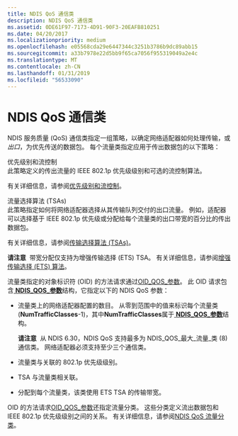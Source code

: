 ```yaml
---
title: NDIS QoS 通信类
description: NDIS QoS 通信类
ms.assetid: 0DE61F97-7173-4D91-90F3-20EAFB810251
ms.date: 04/20/2017
ms.localizationpriority: medium
ms.openlocfilehash: e05568cda29e6447344c3251b3786b9dc89abb15
ms.sourcegitcommit: a33b7978e22d5bb9f65ca7056f955319049a2e4c
ms.translationtype: MT
ms.contentlocale: zh-CN
ms.lasthandoff: 01/31/2019
ms.locfileid: "56533090"
---
```

# <a name="ndis-qos-traffic-classes"></a>NDIS QoS 通信类


NDIS 服务质量 (QoS) 通信类指定一组策略，以确定网络适配器如何处理传输，或*出口*，为优先传送的数据包。 每个流量类指定应用于传出数据包的以下策略：

<a href="" id="priority-level-and-flow-control"></a>优先级别和流控制  
此策略定义的传出流量的 IEEE 802.1p 优先级级别和可选的流控制算法。

有关详细信息，请参阅[优先级别和流控制](priority-levels-and-flow-control.md)。

<a href="" id="traffic-selection-algorithms--tsas-"></a>流量选择算法 (TSAs)  
此策略指定如何将网络适配器选择从其传输队列交付的出口流量。 例如，适配器可以选择基于 IEEE 802.1p 优先级或分配给每个流量类的出口带宽的百分比的传出数据包。

有关详细信息，请参阅[传输选择算法 (TSAs)](transmission-selection-algorithms--tsas-.md)。

**请注意**  带宽分配仅支持为增强传输选择 (ETS) TSA。 有关详细信息，请参阅[增强传输选择 (ETS) 算法](enhanced-transmission-selection--ets--algorithm.md)。

 

流量类指定的对象标识符 (OID) 的方法请求通过[OID\_QOS\_参数](https://msdn.microsoft.com/library/windows/hardware/hh451835)。 此 OID 请求包含[ **NDIS\_QOS\_参数**](https://msdn.microsoft.com/library/windows/hardware/hh451640)结构，它指定以下的 NDIS QoS 参数：

-   流量类上的网络适配器配置的数目。 从零到范围中的值来标识每个流量类 (**NumTrafficClasses**-1)，其中**NumTrafficClasses**属于[ **NDIS\_QOS\_参数**](https://msdn.microsoft.com/library/windows/hardware/hh451640)结构。

    **请注意**  从 NDIS 6.30，NDIS QoS 支持最多为 NDIS\_QOS\_最大\_流量\_类 (8) 通信类。 网络适配器必须支持至少三个通信类。

     

-   流量类与关联的 802.1p 优先级级别。

-   TSA 与流量类相关联。

-   分配到每个流量类，该类使用 ETS TSA 的传输带宽。

OID 的方法请求[OID\_QOS\_参数](https://msdn.microsoft.com/library/windows/hardware/hh451835)还指定流量分类。 这些分类定义流出数据包和 IEEE 802.1p 优先级级别之间的关系。 有关详细信息，请参阅[NDIS QoS 流量分类](ndis-qos-traffic-classifications.md)。

 

 





